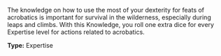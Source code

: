The knowledge on how to use the most of your dexterity for feats of acrobatics is important for survival in the wilderness, especially during leaps and climbs. With this Knowledge, you roll one extra dice for every Expertise level for actions related to acrobatics.

__Type:__ Expertise